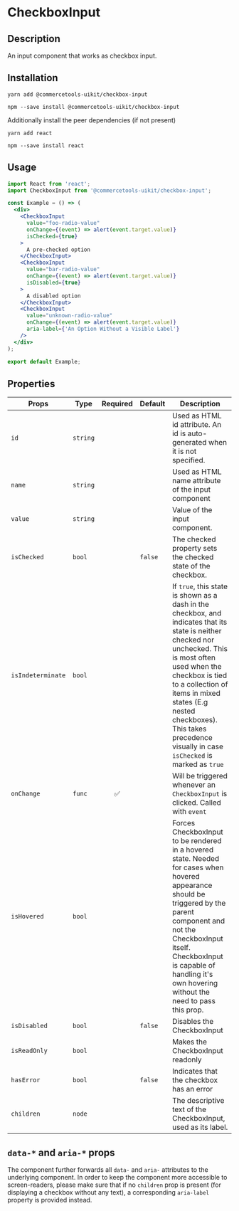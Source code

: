 <!-- THIS IS AN AUTOGENERATED FILE. DO NOT EDIT THIS FILE DIRECTLY. -->
<!-- This file is created by the `yarn generate-readme` script. -->

# CheckboxInput

## Description

An input component that works as checkbox input.

## Installation

```
yarn add @commercetools-uikit/checkbox-input
```

```
npm --save install @commercetools-uikit/checkbox-input
```

Additionally install the peer dependencies (if not present)

```
yarn add react
```

```
npm --save install react
```

## Usage

```jsx
import React from 'react';
import CheckboxInput from '@commercetools-uikit/checkbox-input';

const Example = () => (
  <div>
    <CheckboxInput
      value="foo-radio-value"
      onChange={(event) => alert(event.target.value)}
      isChecked={true}
    >
      A pre-checked option
    </CheckboxInput>
    <CheckboxInput
      value="bar-radio-value"
      onChange={(event) => alert(event.target.value)}
      isDisabled={true}
    >
      A disabled option
    </CheckboxInput>
    <CheckboxInput
      value="unknown-radio-value"
      onChange={(event) => alert(event.target.value)}
      aria-label={'An Option Without a Visible Label'}
    />
  </div>
);

export default Example;
```

## Properties

| Props             | Type     | Required | Default | Description                                                                                                                                                                                                                                                                                                         |
| ----------------- | -------- | :------: | ------- | ------------------------------------------------------------------------------------------------------------------------------------------------------------------------------------------------------------------------------------------------------------------------------------------------------------------- |
| `id`              | `string` |          |         | Used as HTML id attribute. An id is auto-generated when it is not specified.                                                                                                                                                                                                                                        |
| `name`            | `string` |          |         | Used as HTML name attribute of the input component                                                                                                                                                                                                                                                                  |
| `value`           | `string` |          |         | Value of the input component.                                                                                                                                                                                                                                                                                       |
| `isChecked`       | `bool`   |          | `false` | The checked property sets the checked state of the checkbox.                                                                                                                                                                                                                                                        |
| `isIndeterminate` | `bool`   |          |         | If `true`, this state is shown as a dash in the checkbox, and indicates that its state is neither checked nor unchecked. This is most often used when the checkbox is tied to a collection of items in mixed states (E.g nested checkboxes). This takes precedence visually in case `isChecked` is marked as `true` |
| `onChange`        | `func`   |    ✅    |         | Will be triggered whenever an `CheckboxInput` is clicked. Called with `event`                                                                                                                                                                                                                                       |
| `isHovered`       | `bool`   |          |         | Forces CheckboxInput to be rendered in a hovered state. Needed for cases when hovered appearance should be triggered by the parent component and not the CheckboxInput itself. CheckboxInput is capable of handling it's own hovering without the need to pass this prop.                                           |
| `isDisabled`      | `bool`   |          | `false` | Disables the CheckboxInput                                                                                                                                                                                                                                                                                          |
| `isReadOnly`      | `bool`   |          |         | Makes the CheckboxInput readonly                                                                                                                                                                                                                                                                                    |
| `hasError`        | `bool`   |          | `false` | Indicates that the checkbox has an error                                                                                                                                                                                                                                                                            |
| `children`        | `node`   |          |         | The descriptive text of the CheckboxInput, used as its label.                                                                                                                                                                                                                                                       |

## `data-*` and `aria-*` props

The component further forwards all `data-` and `aria-` attributes to the underlying component.
In order to keep the component more accessible to screen-readers, please make sure that if no `children` prop is present (for displaying a checkbox without any text), a corresponding `aria-label` property is provided instead.
